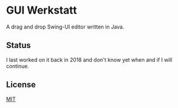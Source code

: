 # GUI Werkstatt

A drag and drop Swing-UI editor written in Java.

## Status
I last worked on it back in 2018 and don't know yet when and if I will continue.

## License
[MIT](https://choosealicense.com/licenses/mit/)
